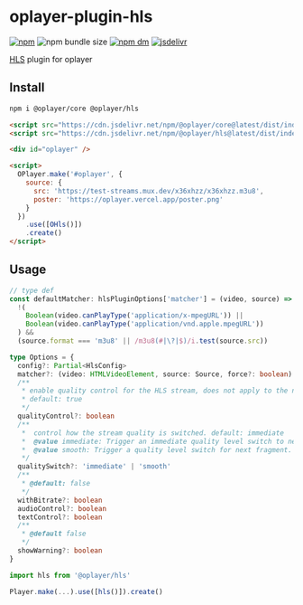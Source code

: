 # oplayer-plugin-hls

[![npm](https://img.shields.io/npm/v/@oplayer/hls?style=flat-square&label=@oplayer/hls)](https://www.npmjs.com/package/@oplayer/hls)
![npm bundle size](https://img.shields.io/bundlephobia/minzip/@oplayer/hls?style=flat-square)
[![npm dm](https://img.shields.io/npm/dm/@oplayer/hls?style=flat-square)](https://www.npmjs.com/package/@oplayer/hls)
[![jsdelivr](https://data.jsdelivr.com/v1/package/npm/@oplayer/hls/badge)](https://www.jsdelivr.com/package/npm/@oplayer/hls)

[HLS](https://github.com/video-dev/hls.js) plugin for oplayer

## Install

```bash
npm i @oplayer/core @oplayer/hls
```

```html
<script src="https://cdn.jsdelivr.net/npm/@oplayer/core@latest/dist/index.min.js"></script>
<script src="https://cdn.jsdelivr.net/npm/@oplayer/hls@latest/dist/index.hls.js"></script>

<div id="oplayer" />

<script>
  OPlayer.make('#oplayer', {
    source: {
      src: 'https://test-streams.mux.dev/x36xhzz/x36xhzz.m3u8',
      poster: 'https://oplayer.vercel.app/poster.png'
    }
  })
    .use([OHls()])
    .create()
</script>
```

## Usage

```ts
// type def
const defaultMatcher: hlsPluginOptions['matcher'] = (video, source) =>
  !(
    Boolean(video.canPlayType('application/x-mpegURL')) ||
    Boolean(video.canPlayType('application/vnd.apple.mpegURL'))
  ) &&
  (source.format === 'm3u8' || /m3u8(#|\?|$)/i.test(source.src))

type Options = {
  config?: Partial<HlsConfig>
  matcher?: (video: HTMLVideoElement, source: Source, force?: boolean) => boolean
  /**
   * enable quality control for the HLS stream, does not apply to the native (iPhone) clients.
   * default: true
   */
  qualityControl?: boolean
  /**
   *  control how the stream quality is switched. default: immediate
   *  @value immediate: Trigger an immediate quality level switch to new quality level. This will abort the current fragment request if any, flush the whole buffer, and fetch fragment matching with current position and requested quality level.
   *  @value smooth: Trigger a quality level switch for next fragment. This could eventually flush already buffered next fragment.
   */
  qualitySwitch?: 'immediate' | 'smooth'
  /**
   * @default: false
   */
  withBitrate?: boolean
  audioControl?: boolean
  textControl?: boolean
  /**
   * @default false
   */
  showWarning?: boolean
}

import hls from '@oplayer/hls'

Player.make(...).use([hls()]).create()
```
